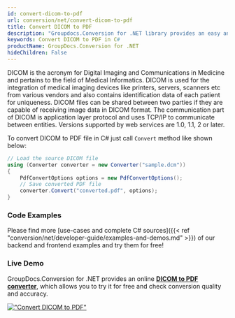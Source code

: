 ```yaml
---
id: convert-dicom-to-pdf
url: conversion/net/convert-dicom-to-pdf
title: Convert DICOM to PDF
description: "Groupdocs.Conversion for .NET library provides an easy and intuitive way to convert medical images in DICOM format to PDF files. Check this article to perform DCM to PDF conversion in C#."
keywords: Convert DICOM to PDF in C#
productName: GroupDocs.Conversion for .NET
hideChildren: False
---
```


DICOM is the acronym for Digital Imaging and Communications in Medicine and pertains to the field of Medical Informatics. DICOM is used for the integration of medical imaging devices like printers, servers, scanners etc from various vendors and also contains identification data of each patient for uniqueness. DICOM files can be shared between two parties if they are capable of receiving image data in DICOM format. The communication part of DICOM is application layer protocol and uses TCP/IP to communicate between entities. Versions supported by web services are 1.0, 1.1, 2 or later.

To convert DICOM to PDF file in C# just call `Convert` method like shown below:

```csharp
// Load the source DICOM file
using (Converter converter = new Converter("sample.dcm"))
{
    PdfConvertOptions options = new PdfConvertOptions();
    // Save converted PDF file
    converter.Convert("converted.pdf", options);
}
```

### Code Examples

Please find more [use-cases and complete C# sources]({{< ref "conversion/net/developer-guide/examples-and-demos.md" >}}) of our backend and frontend examples and try them for free!

### Live Demo

GroupDocs.Conversion for .NET provides an online [**DICOM to PDF converter**](https://products.groupdocs.app/conversion/dicom-to-pdf), which allows you to try it for free and check conversion quality and accuracy.

[!["Convert DICOM to PDF"](conversion/net/images/convert-dcm-to-pdf.png)](https://products.groupdocs.app/conversion/dicom-to-pdf)